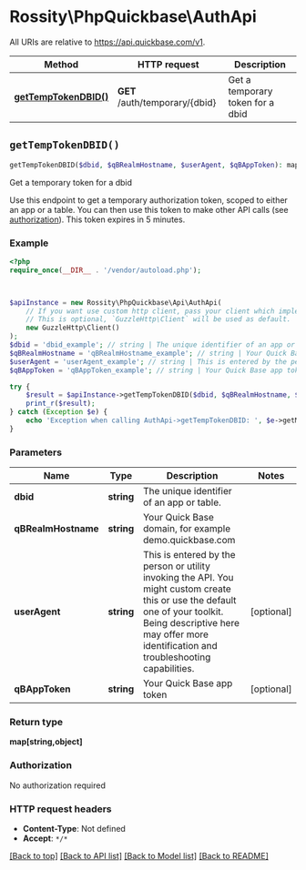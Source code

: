 # Rossity\PhpQuickbase\AuthApi

All URIs are relative to https://api.quickbase.com/v1.

Method | HTTP request | Description
------------- | ------------- | -------------
[**getTempTokenDBID()**](AuthApi.md#getTempTokenDBID) | **GET** /auth/temporary/{dbid} | Get a temporary token for a dbid


## `getTempTokenDBID()`

```php
getTempTokenDBID($dbid, $qBRealmHostname, $userAgent, $qBAppToken): map[string,object]
```

Get a temporary token for a dbid

Use this endpoint to get a temporary authorization token, scoped to either an app or a table. You can then use this token to make other API calls (see [authorization](../auth)).  This token expires in 5 minutes.

### Example

```php
<?php
require_once(__DIR__ . '/vendor/autoload.php');



$apiInstance = new Rossity\PhpQuickbase\Api\AuthApi(
    // If you want use custom http client, pass your client which implements `GuzzleHttp\ClientInterface`.
    // This is optional, `GuzzleHttp\Client` will be used as default.
    new GuzzleHttp\Client()
);
$dbid = 'dbid_example'; // string | The unique identifier of an app or table.
$qBRealmHostname = 'qBRealmHostname_example'; // string | Your Quick Base domain, for example demo.quickbase.com
$userAgent = 'userAgent_example'; // string | This is entered by the person or utility invoking the API. You might custom create this or use the default one of your toolkit. Being descriptive here may offer more identification and troubleshooting capabilities.
$qBAppToken = 'qBAppToken_example'; // string | Your Quick Base app token

try {
    $result = $apiInstance->getTempTokenDBID($dbid, $qBRealmHostname, $userAgent, $qBAppToken);
    print_r($result);
} catch (Exception $e) {
    echo 'Exception when calling AuthApi->getTempTokenDBID: ', $e->getMessage(), PHP_EOL;
}
```

### Parameters

Name | Type | Description  | Notes
------------- | ------------- | ------------- | -------------
 **dbid** | **string**| The unique identifier of an app or table. |
 **qBRealmHostname** | **string**| Your Quick Base domain, for example demo.quickbase.com |
 **userAgent** | **string**| This is entered by the person or utility invoking the API. You might custom create this or use the default one of your toolkit. Being descriptive here may offer more identification and troubleshooting capabilities. | [optional]
 **qBAppToken** | **string**| Your Quick Base app token | [optional]

### Return type

**map[string,object]**

### Authorization

No authorization required

### HTTP request headers

- **Content-Type**: Not defined
- **Accept**: `*/*`

[[Back to top]](#) [[Back to API list]](../../README.md#endpoints)
[[Back to Model list]](../../README.md#models)
[[Back to README]](../../README.md)
